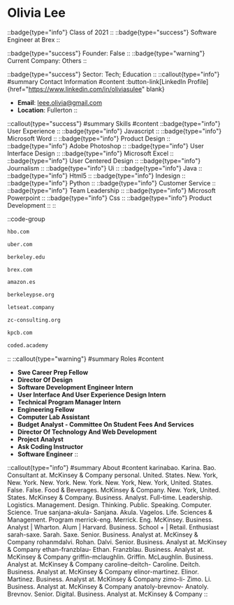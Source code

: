 # Olivia Lee
::badge{type="info"}
Class of 2021
::
::badge{type="success"}
Software Engineer at Brex
::

::badge{type="success"}
Founder: False
::
::badge{type="warning"}
Current Company: Others
::

::badge{type="success"}
Sector: Tech; Education
::
::callout{type="info"}
#summary
Contact Information
#content
:button-link[LinkedIn Profile]{href="https://www.linkedin.com/in/oliviasulee" blank}
- **Email**: leee.olivia@gmail.com
- **Location**: Fullerton
::

::callout{type="success"}
#summary
Skills
#content
::badge{type="info"}
User Experience
::
::badge{type="info"}
Javascript
::
::badge{type="info"}
Microsoft Word
::
::badge{type="info"}
Product Design
::
::badge{type="info"}
Adobe Photoshop
::
::badge{type="info"}
User Interface Design
::
::badge{type="info"}
Microsoft Excel
::
::badge{type="info"}
User Centered Design
::
::badge{type="info"}
Journalism
::
::badge{type="info"}
Ui
::
::badge{type="info"}
Java
::
::badge{type="info"}
Html5
::
::badge{type="info"}
Indesign
::
::badge{type="info"}
Python
::
::badge{type="info"}
Customer Service
::
::badge{type="info"}
Team Leadership
::
::badge{type="info"}
Microsoft Powerpoint
::
::badge{type="info"}
Css
::
::badge{type="info"}
Product Development
::
::

::code-group
```bash [HBO]
hbo.com
```
```bash [Uber]
uber.com
```
```bash [UC Berkeley]
berkeley.edu
```
```bash [Brex]
brex.com
```
```bash [Amazon.com]
amazon.es
```
```bash [Pi Sigma Epsilon]
berkeleypse.org
```
```bash [Let's Eat!]
letseat.company
```
```bash [ZC Consulting]
zc-consulting.org
```
```bash [Kleiner Perkins Caufield & Byers]
kpcb.com
```
```bash [Cod.Ed Education Corp]
coded.academy
```
::
::callout{type="warning"}
#summary
Roles
#content
- **Swe Career Prep Fellow**
- **Director Of Design**
- **Software Development Engineer Intern**
- **User Interface And User Experience Design Intern**
- **Technical Program Manager Intern**
- **Engineering Fellow**
- **Computer Lab Assistant**
- **Budget Analyst - Committee On Student Fees And Services**
- **Director Of Technology And Web Development**
- **Project Analyst**
- **Ask Coding Instructor**
- **Software Engineer**
::

::callout{type="info"}
#summary
About
#content
karinabao. Karina. Bao. Consultant at. McKinsey & Company personal. United. States. New. York, New. York. New. York. New. York. New. York, New. York, United. States. False. False. Food & Beverages. McKinsey & Company. New. York, United. States. McKinsey & Company. Business. Analyst. Full-time. Leadership. Logistics. Management. Design. Thinking. Public. Speaking. Computer. Science. True sanjana-akula- Sanjana. Akula. Vagelos. Life. Sciences & Management. Program merrick-eng. Merrick. Eng. McKinsey. Business. Analyst | Wharton. Alum | Harvard. Business. School + | Retail. Enthusiast sarah-saxe. Sarah. Saxe. Senior. Business. Analyst at. McKinsey & Company rohanmdalvi. Rohan. Dalvi. Senior. Business. Analyst at. McKinsey & Company ethan-franzblau- Ethan. Franzblau. Business. Analyst at. McKinsey & Company griffin-mclaughlin. Griffin. McLaughlin. Business. Analyst at. McKinsey & Company caroline-deitch- Caroline. Deitch. Business. Analyst at. McKinsey & Company elinor-martinez. Elinor. Martinez. Business. Analyst at. McKinsey & Company zimo-li- Zimo. Li. Business. Analyst at. McKinsey & Company anatoly-brevnov- Anatoly. Brevnov. Senior. Digital. Business. Analyst at. McKinsey & Company
::
